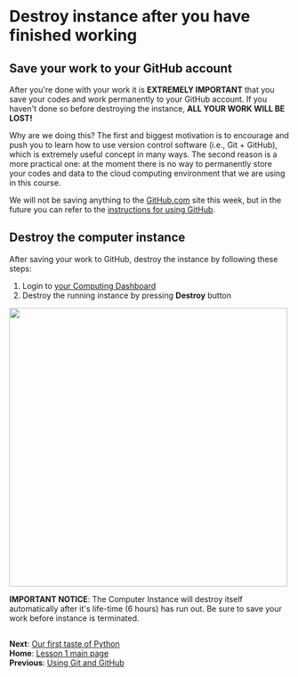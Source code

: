 # Destroy instance after you have finished working

## Save your work to your GitHub account
After you're done with your work it is **EXTREMELY IMPORTANT** that you save your codes and work permanently to your GitHub account.
If you haven't done so before destroying the instance, **ALL YOUR WORK WILL BE LOST!**

Why are we doing this?
The first and biggest motivation is to encourage and push you to learn how to use version control software (i.e., Git + GitHub), which is extremely useful concept in many ways.
The second reason is a more practical one: at the moment there is no way to permanently store your codes and data to the 
cloud computing environment that we are using in this course.

We will not be saving anything to the [GitHub.com](https://www.github.com) site this week, but in the future you can refer to the [instructions for using GitHub](intro-to-github.md).
 
## Destroy the computer instance

After saving your work to GitHub, destroy the instance by following these steps:
 
 1. Login to [your Computing Dashboard](https://pb.geo.helsinki.fi)
 2. Destroy the running instance by pressing **Destroy** button
 
<img src="https://github.com/Python-for-geo-people/Intro-to-Python-I/blob/master/img/18_destroy_instance.PNG" width="500">
 
**IMPORTANT NOTICE**: The Computer Instance will destroy itself automatically after it's life-time (6 hours) has run out. Be sure to save your work before instance is terminated.
 
## 
**Next**: [Our first taste of Python](../Lesson/A-taste-of-Python.md)<br/>
**Home**: [Lesson 1 main page](https://github.com/Python-for-geo-people/Lesson-1-Course-Environment/)<br/>
**Previous**: [Using Git and GitHub](intro-to-github.md)
